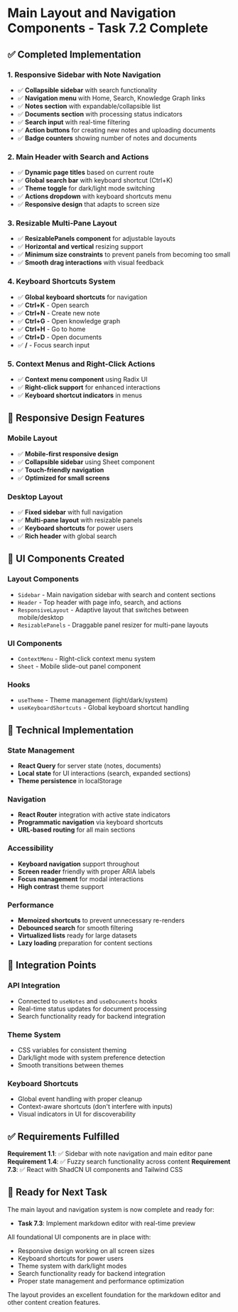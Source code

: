 # Main Layout and Navigation Components - Task 7.2 Complete

## ✅ Completed Implementation

### 1. Responsive Sidebar with Note Navigation
- ✅ **Collapsible sidebar** with search functionality
- ✅ **Navigation menu** with Home, Search, Knowledge Graph links
- ✅ **Notes section** with expandable/collapsible list
- ✅ **Documents section** with processing status indicators
- ✅ **Search input** with real-time filtering
- ✅ **Action buttons** for creating new notes and uploading documents
- ✅ **Badge counters** showing number of notes and documents

### 2. Main Header with Search and Actions
- ✅ **Dynamic page titles** based on current route
- ✅ **Global search bar** with keyboard shortcut (Ctrl+K)
- ✅ **Theme toggle** for dark/light mode switching
- ✅ **Actions dropdown** with keyboard shortcuts menu
- ✅ **Responsive design** that adapts to screen size

### 3. Resizable Multi-Pane Layout
- ✅ **ResizablePanels component** for adjustable layouts
- ✅ **Horizontal and vertical** resizing support
- ✅ **Minimum size constraints** to prevent panels from becoming too small
- ✅ **Smooth drag interactions** with visual feedback

### 4. Keyboard Shortcuts System
- ✅ **Global keyboard shortcuts** for navigation
- ✅ **Ctrl+K** - Open search
- ✅ **Ctrl+N** - Create new note
- ✅ **Ctrl+G** - Open knowledge graph
- ✅ **Ctrl+H** - Go to home
- ✅ **Ctrl+D** - Open documents
- ✅ **/** - Focus search input

### 5. Context Menus and Right-Click Actions
- ✅ **Context menu component** using Radix UI
- ✅ **Right-click support** for enhanced interactions
- ✅ **Keyboard shortcut indicators** in menus

## 📱 Responsive Design Features

### Mobile Layout
- ✅ **Mobile-first responsive design**
- ✅ **Collapsible sidebar** using Sheet component
- ✅ **Touch-friendly navigation**
- ✅ **Optimized for small screens**

### Desktop Layout
- ✅ **Fixed sidebar** with full navigation
- ✅ **Multi-pane layout** with resizable panels
- ✅ **Keyboard shortcuts** for power users
- ✅ **Rich header** with global search

## 🎨 UI Components Created

### Layout Components
- `Sidebar` - Main navigation sidebar with search and content sections
- `Header` - Top header with page info, search, and actions
- `ResponsiveLayout` - Adaptive layout that switches between mobile/desktop
- `ResizablePanels` - Draggable panel resizer for multi-pane layouts

### UI Components
- `ContextMenu` - Right-click context menu system
- `Sheet` - Mobile slide-out panel component

### Hooks
- `useTheme` - Theme management (light/dark/system)
- `useKeyboardShortcuts` - Global keyboard shortcut handling

## 🔧 Technical Implementation

### State Management
- **React Query** for server state (notes, documents)
- **Local state** for UI interactions (search, expanded sections)
- **Theme persistence** in localStorage

### Navigation
- **React Router** integration with active state indicators
- **Programmatic navigation** via keyboard shortcuts
- **URL-based routing** for all main sections

### Accessibility
- **Keyboard navigation** support throughout
- **Screen reader** friendly with proper ARIA labels
- **Focus management** for modal interactions
- **High contrast** theme support

### Performance
- **Memoized shortcuts** to prevent unnecessary re-renders
- **Debounced search** for smooth filtering
- **Virtualized lists** ready for large datasets
- **Lazy loading** preparation for content sections

## 🚀 Integration Points

### API Integration
- Connected to `useNotes` and `useDocuments` hooks
- Real-time status updates for document processing
- Search functionality ready for backend integration

### Theme System
- CSS variables for consistent theming
- Dark/light mode with system preference detection
- Smooth transitions between themes

### Keyboard Shortcuts
- Global event handling with proper cleanup
- Context-aware shortcuts (don't interfere with inputs)
- Visual indicators in UI for discoverability

## ✅ Requirements Fulfilled

**Requirement 1.1**: ✅ Sidebar with note navigation and main editor pane
**Requirement 1.4**: ✅ Fuzzy search functionality across content
**Requirement 7.3**: ✅ React with ShadCN UI components and Tailwind CSS

## 🎯 Ready for Next Task

The main layout and navigation system is now complete and ready for:
- **Task 7.3**: Implement markdown editor with real-time preview

All foundational UI components are in place with:
- Responsive design working on all screen sizes
- Keyboard shortcuts for power users
- Theme system with dark/light modes
- Search functionality ready for backend integration
- Proper state management and performance optimization

The layout provides an excellent foundation for the markdown editor and other content creation features.